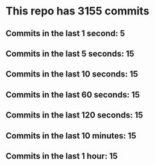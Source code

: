 # This repo has 3155 commits

## Commits in the last 1 second: 5
## Commits in the last 5 seconds: 15
## Commits in the last 10 seconds: 15
## Commits in the last 60 seconds: 15
## Commits in the last 120 seconds: 15
## Commits in the last 10 minutes: 15
## Commits in the last 1 hour: 15
